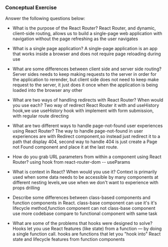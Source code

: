 ### Conceptual Exercise

Answer the following questions below:

- What is the purpose of the React Router?
  React Router, and dynamic, client-side routing, allows us to build a single-page web application with navigation without the page refreshing as the user navigates

- What is a single page application?
  A single-page application is an app that works inside a browser and does not require page reloading during use

- What are some differences between client side and server side routing?
  Server sides needs to keep making requests to the server in order for the application to rerender, but client side does not need to keep make request to the server, it just does it once when the application is being loaded into the browser any other

- What are two ways of handling redirects with React Router? When would you use each?
  Two way of redirect React Router it with <Redirect /> and useHistory hook,we use useHistory hook with implement with form submission,<Redirect /> with regular route directing

- What are two different ways to handle page-not-found user experiences using React Router? 
  The way to handle page-not-found in user experiences are with Redirect component,so instead just redirect it to a path that display 404,
  second way to handle 404 is just create a Page not Found component and place it at the last route.

- How do you grab URL parameters from within a component using React Router?
  using hook from react-router-dom -- useParams

- What is context in React? When would you use it?
  Context is primarily used when some data needs to be accessible by many components at different nesting levels,we use when we don't want to experience with props drilling

- Describe some differences between class-based components and function
  components in React.
  class-base component can use it's it's lifecycle method,function component can not
  class-base component use more codebase compare to functional component with same task

- What are some of the problems that hooks were designed to solve?
  Hooks let you use React features (like state) from a function — by doing a single function call. 
  hooks are functions that let you "hook into" React state and lifecycle features from function components